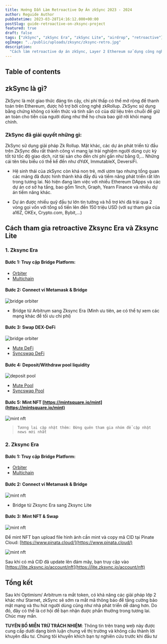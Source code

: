 ```yaml
---
title: Hướng Dẫn Làm Retroactive Dự Án zkSync 2023 - 2024
author: Reguide Author
pubDatetime: 2023-03-28T14:16:12.000+00:00
postSlug: guide-retroactive-on-zksync-project
featured: true
draft: false
tags: ["zkSync", "zkSync Era", "zkSync Lite", "airdrop", "retroactive"]
ogImage: "../public/uploads/zksync/zksync-retro.jpg"
description:
  "Cách làm retroactive dự án zkSync, Layer 2 Ethereum sử dụng công nghệ zkRollup EVM với nhiều cải tiến xử lý nhiều giao dịch trên 1 block"
---
```



## Table of contents

## zkSync là gì?

ZkSync là một giao thức đáng tin cậy, chi phí thấp có thể mở rộng để thanh toán trên Ethereum, được hỗ trợ bởi công nghệ zkRollup. ZkSync sử dụng bằng chứng không có kiến ​​​​thức và tính sẵn có của dữ liệu trên chuỗi để giữ an toàn cho tiền của người dùng như thể họ chưa bao giờ rời khỏi mạng chính.

### ZkSync đã giải quyết những gì:

ZkSync sử dụng giải pháp Zk Rollup. Mặt khác, các dự án phát triển từ đầu trên ZkSync đều rất thành công vì mang lại trải nghiệm người dùng cực kỳ tốt từ tốc độ giao dịch, rút ​​tài sản cho đến chi phí gần như bằng 0,… Những cái tên tiêu biểu có thể kể đến như dYdX, ImmutableX, DeversiFi.

- Hệ sinh thái của zkSync còn khá non trẻ, mới ươm tạo nhưng tổng quan các mảng đã được hình thành khá đầy đủ và tiềm năng phát triển rất lớn trong tương lai. Nó hiện đang làm việc với nhiều Ethereum DApps và các dự án cơ sở hạ tầng, bao gồm 1inch, Graph, Yearn Finance và nhiều dự án tiềm năng khác.

- Dự án được nhiều quỹ đầu tư lớn tin tưởng và hỗ trợ khi đã trải qua 2 vòng gọi vốn với tổng số tiền lên đến 150 triệu USD (với sự tham gia của a16Z, OKEx, Crypto.com, Bybit,…)

## Cách tham gia retroactive Zksync Era và Zksync Lite
### 1. Zksync Era

#### Bước 1: Truy cập Bridge Platform: 

- [Orbiter](https://www.orbiter.finance/)
- [Multichain](https://app.multichain.org/)

#### Bước 2: Connect ví Metamask & Bridge 

<img alt="bridge orbiter" src="../public/uploads/zksync/1-bridge-to-zksync-network.jpg">

- Bridge từ Arbitrum sang Zksync Era (Mình ưu tiên, ae có thể tự xem các mạng khác để tối ưu chi phí)

#### Bước 3: Swap DEX-DeFi

<img alt="bridge orbiter" src="../public/uploads/zksync/4-swap-dex-syncswap.jpg">

- [Mute DeFi](https://app.mute.io/swap)
- [Syncswap DeFi](https://syncswap.xyz/)

#### Bước 4: Deposit/Withdraw pool liquidity

<img alt="deposit pool" src="../public/uploads/zksync/3-add-pool.jpg">

- [Mute Pool](https://app.mute.io/pool)
- [Syncswap Pool](https://syncswap.xyz/pool)

#### Bước 5: Mint NFT [https://mintsquare.io/mint](https://mintsquare.io/mint)

<img alt="mint nft" src="../public/uploads/zksync/6.1-mint-nft-zksync-era.jpg">

> `Tương lai cập nhật thêm: Đừng quên tham gia nhóm để cập nhật news mới nhất`

### 2. Zksync Era

#### Bước 1: Truy cập Bridge Platform: 

- [Orbiter](https://www.orbiter.finance/)
- [Multichain](https://app.multichain.org/)

#### Bước 2: Connect ví Metamask & Bridge 

<img alt="mint nft" src="../public/uploads/zksync/7-bridge-to-lite-zksync.jpg">

- Bridge từ Zksync Era sang Zksync Lite

#### Bước 3: Mint NFT & Swap

<img alt="mint nft" src="../public/uploads/zksync/8-upload-file-and-copy-CID.jpg">

 Để mint NFT bạn upload file hình ảnh cần mint và copy mã CID tại Pinate Cloud: [https://www.pinata.cloud/](https://www.pinata.cloud/) 

<img alt="mint nft" src="../public/uploads/zksync/9-pates-CID-mint-nft.jpg">

 Sau khi có mã CID đã update lên đám mây, bạn truy cập vào [https://lite.zksync.io/account/nft](https://lite.zksync.io/account/nft)

## Tổng kết
Sau khi Optimism/ Arbitrum ra mắt token, có khả năng các giải pháp lớp 2 khác như Starnet, zkSync sẽ sớm ra mắt mã thông báo để tăng cường bảo mật mạng và thu hút người dùng cũng như nhà phát triển dễ dàng hơn. Do đó, đây có thể là cơ hội để bạn nhận được phần thưởng trong tương lai. Chúc may mắn.

<strong>TUYÊN BỐ MIỄN TRỪ TRÁCH NHIỆM</strong>: Thông tin trên trang web này được cung cấp dưới dạng bình luận chung về thị trường và không cấu thành lời khuyên đầu tư. Chúng tôi khuyến khích bạn tự nghiên cứu trước khi đầu tư